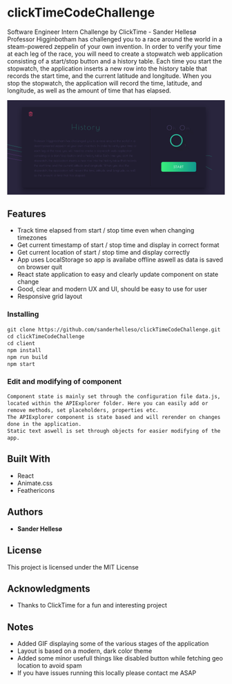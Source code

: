 # clickTimeCodeChallenge
Software Engineer Intern Challenge by ClickTime - Sander Hellesø
<br>
Professor Higginbotham has challenged you to a race around the world in a steam-powered zeppelin of your own invention. In order to verify your time at each leg of the race, you will need to create a stopwatch web application consisting of a start/stop button and a history table. Each time you start the stopwatch, the application inserts a new row into the history table that records the start time, and the current latitude and longitude. When you stop the stopwatch, the application will record the time, latitude, and longitude, as well as the amount of time that has elapsed.

<img src='https://github.com/sanderhelleso/clickTimeCodeChallenge/blob/master/client/public/img/clickTimeGif.gif' alt='GIF of application'>

## Features

<ul>
  <li>Track time elapsed from start / stop time even when changing timezones</li>
   <li>Get current timestamp of start / stop time and display in correct format</li>
  <li>Get current location of start / stop time and display correctly</li>
  <li>App uses LocalStorage so app is availabe offline aswell as data is saved on browser quit</li>
  <li>React state application to easy and clearly update component on state change</li>
  <li>Good, clear and modern UX and UI, should be easy to use for user</li>
  <li>Responsive grid layout</li>
</ul>

### Installing

```
git clone https://github.com/sanderhelleso/clickTimeCodeChallenge.git
cd clickTimeCodeChallenge
cd client
npm install
npm run build
npm start
```

### Edit and modifying of component

```
Component state is mainly set through the configuration file data.js, located within the APIExplorer folder. Here you can easily add or remove methods, set placeholders, properties etc.
The APIExplorer component is state based and will rerender on changes done in the application.
Static text aswell is set through objects for easier modifying of the app.
```

## Built With

* React
* Animate.css
* Feathericons

## Authors

* **Sander Hellesø**

## License

This project is licensed under the MIT License

## Acknowledgments

* Thanks to ClickTime for a fun and interesting project

## Notes

<ul>
  <li>Added GIF displaying some of the various stages of the application</li>
  <li>Layout is based on a modern, dark color theme</li>
  <li>Added some minor usefull things like disabled button while fetching geo location to avoid spam</li>
  <li>If you have issues running this locally please contact me ASAP</li>
</ul>

